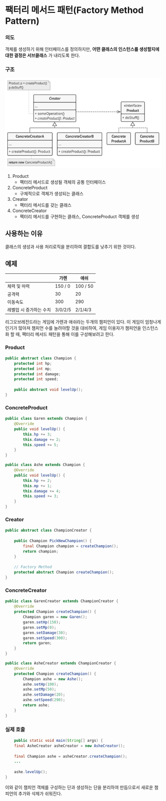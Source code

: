 # 팩터리 메서드 패턴(Factory Method Pattern)

### 의도

객체를 생성하기 위해 인터페이스를 정의하지만, **어떤 클래스의 인스턴스를 생성할지에 대한 결정은 서브클래스** 가 내리도록 한다.

### 구조
![팩터리 메서드 구조](./../../images/factory_method_tom.png)

1. Product
    - 팩터리 메서드로 생성될 객체의 공통 인터페이스
2. ConcreteProduct
    - 구체적으로 객체가 생성되는 클래스
3. Creator
    - 팩터리 메서드를 갖는 클래스
4. ConcreteCreator
    - 팩터리 메서드를 구현하는 클래스, ConcreteProduct 객체를 생성

## 사용하는 이유

클래스의 생성과 사용 처리로직을 분리하여 결합도를 낮추기 위한 것이다.

## 예제

||가렌|애쉬|
|------|---|---|
|체력 및 마력|150 / 0|100 / 50|
|공격력|30|20|
|이동속도|300|290|
|레벨업 시 증가하는 수치| 3/0/2/5 | 2/1/4/3|

리그오브레전드라는 게임에 가렌과 애쉬라는 두개의 챔피언이 있다. 이 게임이 엄청나게 인기가 많아져 챔피언 수를 늘려야할 것을 대비하여, 게임 이용자가 챔피언을 인스턴스화 할 때, 팩터리 메서드 패턴을 통해 이를 구성해보려고 한다.

### Product

``` java
public abstract class Champion {
    protected int hp;
    protected int mp;
    protected int damage;
    protected int speed;

    public abstract void levelUp();
}
```

### ConcreteProduct

``` java
public class Garen extends Champion {
    @Override
    public void levelUp() {
        this.hp += 3;
        this.damage += 2;
        this.speed += 5;
    }
}
```

``` java
public class Ashe extends Champion {
    @Override
    public void levelUp() {
        this.hp += 2;
        this.mp += 1;
        this.damage += 4;
        this.speed += 3;
    }
}
```

### Creator
``` java
public abstract class ChampionCreator {

    public Champion PickNewChampion() {
        final Champion champion = createChampion();
        return champion;
    }
    
    // Factory Method
    protected abstract Champion createChampion();
}
```

### ConcreteCreator

``` java
public class GarenCreator extends ChampionCreator {
    @Override
    protected Champion createChampion() {
        Champion garen = new Garen();
        garen.setHp(150);
        garen.setMp(0);
        garen.setDamage(30);
        garen.setSpeed(300);
        return garen;
    }
}
```

``` java
public class AsheCreator extends ChampionCreator {
    @Override
    protected Champion createChampion() {
        Champion ashe = new Ashe();
        ashe.setHp(100);
        ashe.setMp(50);
        ashe.setDamage(20);
        ashe.setSpeed(290);
        return ashe;
    }
}
```

### 실제 호출

``` java
    public static void main(String[] args) {
    final AsheCreator asheCreator = new AsheCreator();

    final Champion ashe = asheCreator.createChampion();
    ...

    ashe.levelUp();
}
```

이와 같이 챔피언 객체를 구성하는 단과 생성하는 단을 분리하여 만듬으로서 새로운 챔피언의 추가와 삭제가 쉬워진다.